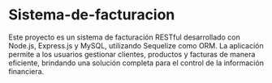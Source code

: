 # Sistema-de-facturacion
Este proyecto es un sistema de facturación RESTful desarrollado con Node.js, Express.js y MySQL, utilizando Sequelize como ORM. La aplicación permite a los usuarios gestionar clientes, productos y facturas de manera eficiente, brindando una solución completa para el control de la información financiera.
